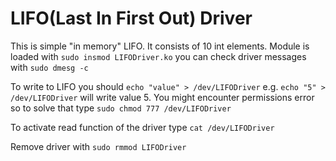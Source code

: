 # LIFO(Last In First Out) Driver


This is simple "in memory" LIFO. It consists of 10 int elements. Module is loaded with `sudo insmod LIFODriver.ko` you can check driver messages with `sudo dmesg -c`

To write to LIFO you should `echo "value" > /dev/LIFODriver`
e.g. `echo "5" > /dev/LIFODriver` will write value 5.
You might encounter permissions error so to solve that type `sudo chmod 777 /dev/LIFODriver`

To activate read function of the driver type `cat /dev/LIFODriver `

Remove driver with `sudo rmmod LIFODriver` 
